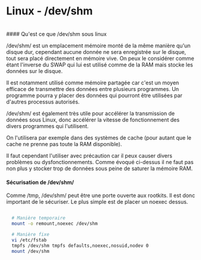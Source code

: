 Linux - /dev/shm
==
<br/>
#### Qu'est ce que /dev/shm sous linux

/dev/shm/ est un emplacement mémoire monté de la même manière qu'un disque dur, cependant aucune donnée ne sera enregistrée
sur le disque, tout sera placé directement en mémoire vive. On peux le considérer comme étant l'inverse du SWAP
qui lui est utilisé comme de la RAM mais stocke les données sur le disque.

Il est notamment utilisé comme mémoire partagée car c'est un moyen efficace de transmettre des données entre plusieurs programmes.
Un programme pourra y placer des données qui pourront être utilisées par d'autres processus autorisés.

/dev/shm/ est également très utile pour accélérer la transmission de données sous Linux,
donc accélérer la vitesse de fonctionnement des divers programmes qui l'utilisent.

On l'utilisera par exemple dans des systèmes de cache (pour autant que le cache ne prenne pas toute la RAM disponible).

Il faut cependant l'utiliser avec précaution car il peux causer divers problèmes ou dysfonctionnements.
Comme évoqué ci-dessus il ne faut pas non plus y stocker trop de données sous peine de saturer la mémoire RAM.

#### Sécurisation de /dev/shm/

Comme /tmp, /dev/shm/ peut être une porte ouverte aux rootkits. Il est donc important de le sécuriser.
Le plus simple est de placer un noexec dessus.

```bash

  # Manière temporaire
  mount -o remount,noexec /dev/shm

  # Manière fixe
  vi /etc/fstab
  tmpfs /dev/shm tmpfs defaults,noexec,nosuid,nodev 0
  mount /dev/shm

```
